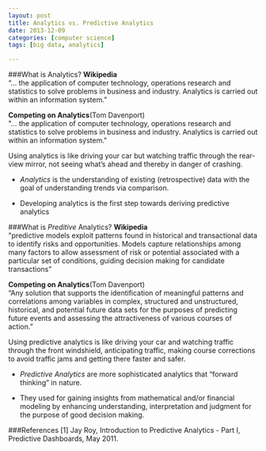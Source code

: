 ```yaml
---
layout: post
title: Analytics vs. Predictive Analytics
date: 2013-12-09 
categories: [computer science]
tags: [big data, analytics]

---
```

###What is Analytics?
**Wikipedia**  
“… the application of computer technology, operations research and statistics to solve problems in business and industry. Analytics is carried out within an information system.”

**Competing on Analytics**(Tom Davenport)  
"… the application of computer technology, operations research and statistics to solve problems in business and industry. Analytics is carried out within an information system."

Using analytics is like driving your car but watching traffic through the rear-view mirror, not seeing what’s ahead and thereby in danger of crashing.

- *Analytics* is the understanding of existing (retrospective) data with the goal of understanding trends via comparison.

- Developing analytics is the first step towards deriving predictive analytics


###What is *Preditive* Analytics?
**Wikipedia**  
"predictive models exploit patterns found in historical and transactional data to identify risks and opportunities. Models capture relationships among many factors to allow assessment of risk or potential associated with a particular set of conditions, guiding decision making for candidate transactions"

**Competing on Analytics**(Tom Davenport)  
“Any solution that supports the identification of meaningful patterns and correlations among variables in complex, structured and unstructured, historical, and potential future data sets for the purposes of predicting future events and assessing the attractiveness of various courses of action.”

Using predictive analytics is like driving your car and watching traffic through the front windshield, anticipating traffic, making course corrections to avoid traffic jams and getting there faster and safer.

- *Predictive Analytics* are more sophisticated analytics that “forward thinking” in nature.

- They used for gaining insights from mathematical and/or financial modeling by enhancing understanding, interpretation and judgment for the purpose of good decision making.

###References
[1] Jay Roy, Introduction to Predictive Analytics - Part I, Predictive Dashboards, May 2011. 